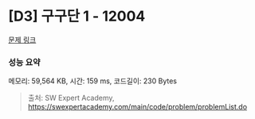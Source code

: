 # [D3] 구구단 1 - 12004 

[문제 링크](https://swexpertacademy.com/main/code/problem/problemDetail.do?contestProbId=AXkcWgFa8sADFAS8) 

### 성능 요약

메모리: 59,564 KB, 시간: 159 ms, 코드길이: 230 Bytes



> 출처: SW Expert Academy, https://swexpertacademy.com/main/code/problem/problemList.do